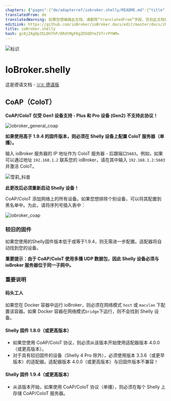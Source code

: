 ```yaml
---
chapters: {"pages":{"de/adapterref/iobroker.shelly/README.md":{"title":{"de":"ioBroker.shelly"},"content":"de/adapterref/iobroker.shelly/README.md"},"de/adapterref/iobroker.shelly/protocol-coap.md":{"title":{"de":"ioBroker.shelly"},"content":"de/adapterref/iobroker.shelly/protocol-coap.md"},"de/adapterref/iobroker.shelly/protocol-mqtt.md":{"title":{"de":"ioBroker.shelly"},"content":"de/adapterref/iobroker.shelly/protocol-mqtt.md"},"de/adapterref/iobroker.shelly/restricted-login.md":{"title":{"de":"ioBroker.shelly"},"content":"de/adapterref/iobroker.shelly/restricted-login.md"},"de/adapterref/iobroker.shelly/state-changes.md":{"title":{"de":"ioBroker.shelly"},"content":"de/adapterref/iobroker.shelly/state-changes.md"},"de/adapterref/iobroker.shelly/faq.md":{"title":{"de":"ioBroker.shelly"},"content":"de/adapterref/iobroker.shelly/faq.md"},"de/adapterref/iobroker.shelly/debug.md":{"title":{"de":"ioBroker.shelly"},"content":"de/adapterref/iobroker.shelly/debug.md"}}}
translatedFrom: de
translatedWarning: 如果您想编辑此文档，请删除“translatedFrom”字段，否则此文档将再次自动翻译
editLink: https://github.com/ioBroker/ioBroker.docs/edit/master/docs/zh-cn/adapterref/iobroker.shelly/protocol-coap.md
title: ioBroker.shelly
hash: gc8jZAg9p35LDhThP/8RdtMgFKgZD5ODYeIVfrrPYWM=
---
```

![标识](../../../de/admin/shelly.png)

# IoBroker.shelly
这是德语文档 - [🇺🇸 德语版](../en/protocol-coap.md)

## CoAP（CoIoT）
**CoAP/CoIoT 仅受 Gen1 设备支持 - Plus 和 Pro 设备 (Gen2) 不支持此协议！**

![iobroker_general_coap](../../../de/adapterref/iobroker.shelly/img/iobroker_general_coap.png)

**如果使用高于 1.9.4 的固件版本，则必须在 Shelly 设备上配置 CoIoT 服务器（单播）。**

输入 ioBroker 服务器的 IP 地址作为 CoIoT 服务器 - 后跟端口`5683`。例如，如果可以通过地址 `192.168.1.2` 联系您的 ioBroker，请在其中输入 `192.168.1.2:5683` 并激活 CoIoT。

![雪莉_科普](../../../de/adapterref/iobroker.shelly/img/shelly_coap.png)

**此更改后必须重新启动 Shelly 设备！**

CoAP/CoIoT 添加网络上的所有设备。如果您想排除个别设备，可以将其配置到黑名单中。为此，请将序列号插入表中：

![iobroker_coap](../../../de/adapterref/iobroker.shelly/img/iobroker_coap.png)

### 较旧的固件
如果您使用的Shelly固件版本低于或等于1.9.4，则无需进一步配置。适配器将自动找到您的设备。

**重要提示：由于 CoAP/CoIoT 使用多播 UDP 数据包，因此 Shelly 设备必须与 ioBroker 服务器位于同一子网中。**

### 重要说明
#### 码头工人
如果您在 Docker 容器中运行 ioBroker，则必须在网络模式 `host` 或 `macvlan` 下配置该容器。如果 Docker 容器在网络模式`bridge`下运行，则不会找到 Shelly 设备。

#### Shelly 固件 1.8.0（或更高版本）
- 如果您使用 CoAP/CoIoT 协议，则必须从该版本开始使用适配器版本 4.0.0（或更高版本）。
- 对于具有较旧固件的设备（Shelly 4 Pro 除外），必须使用版本 3.3.6（或更早版本）的适配器。适配器版本 4.0.0（或更高版本）与旧固件版本不兼容！

#### Shelly 固件 1.9.4（或更高版本）
- 从该版本开始，如果使用 CoAP/CoIoT 协议（单播），则必须在每个 Shelly 上存储 CoAP/CoIoT 服务器。
